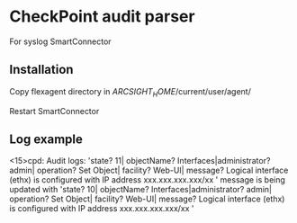 # CheckPoint audit parser
For syslog SmartConnector

## Installation
Copy flexagent directory in $ARCSIGHT_HOME$/current/user/agent/

Restart SmartConnector

## Log example
<15>cpd: Audit logs: 'state? 11| objectName? Interfaces|administrator? admin| operation? Set Object| facility? Web-UI| message? Logical interface (ethx) is configured with IP address xxx.xxx.xxx.xxx/xx ' message is being updated with 'state? 10| objectName? Interfaces|administrator? admin| operation? Set Object| facility? Web-UI| message? Logical interface (ethx) is configured with IP address xxx.xxx.xxx.xxx/xx '
